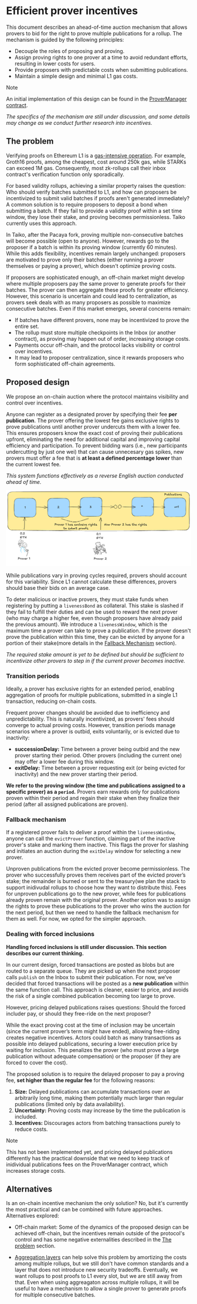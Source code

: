 # Efficient prover incentives

This document describes an ahead-of-time auction mechanism that allows provers to bid for the right to prove multiple publications for a rollup. The mechanism is guided by the following principles:

- Decouple the roles of proposing and proving.
- Assign proving rights to one prover at a time to avoid redundant efforts, resulting in lower costs for users.
- Provide proposers with predictable costs when submitting publications.
- Maintain a simple design and minimal L1 gas costs.

> [!NOTE]
> An initial implementation of this design can be found in the [ProverManager contract](../src/protocol/taiko_alethia/ProverManager.sol).

*The specifics of the mechanism are still under discussion, and some details may change as we conduct further research into incentives.*

## The problem

Verifying proofs on Ethereum L1 is a [gas-intensive operation](https://docs.alignedlayer.com/#why-are-we-building-aligned). For example, Groth16 proofs, among the cheapest, cost around 250k gas, while STARKs can exceed 1M gas. Consequently, most zk-rollups call their inbox contract's verification function only sporadically.

For based validity rollups, achieving a similar property raises the question: Who should verify batches submitted to L1, and how can proposers be incentivized to submit valid batches if proofs aren't generated immediately? A common solution is to require proposers to deposit a bond when submitting a batch. If they fail to provide a validity proof within a set time window, they lose their stake, and proving becomes permissionless. Taiko currently uses this approach.

In Taiko, after the Pacaya fork, proving multiple non-consecutive batches will become possible (open to anyone). However, rewards go to the proposer if a batch is within its proving window (currently 60 minutes). While this adds flexibility, incentives remain largely unchanged: proposers are motivated to prove only their batches (either running a prover themselves or paying a prover), which doesn't optimize proving costs.

If proposers are sophisticated enough, an off-chain market might develop where multiple proposers pay the same prover to generate proofs for their batches. The prover can then aggregate these proofs for greater efficiency. However, this scenario is uncertain and could lead to centralization, as provers seek deals with as many proposers as possible to maximize consecutive batches. Even if this market emerges, several concerns remain:

- If batches have different provers, none may be incentivized to prove the entire set.
- The rollup must store multiple checkpoints in the Inbox (or another contract), as proving may happen out of order, increasing storage costs.
- Payments occur off-chain, and the protocol lacks visibility or control over incentives.
- It may lead to proposer centralization, since it rewards proposers who form sophisticated off-chain agreements.

## Proposed design

We propose an on-chain auction where the protocol maintains visibility and control over incentives.

Anyone can register as a designated prover by specifying their fee **per publication**. The prover offering the lowest fee gains exclusive rights to prove publications until another prover undercuts them with a lower fee. This ensures proposers know the exact cost of proving their publications upfront, eliminating the need for additional capital and improving capital efficiency and participation.
To prevent bidding wars (i.e., new participants undercutting by just one wei) that can cause unnecesary gas spikes, new provers must offer a fee that is **at least a defined percentage lower** than the current lowest fee.

*This system functions effectively as a reverse English auction conducted ahead of time.*

![Prover auction](./images/prover-market.png)

While publications vary in proving cycles required, provers should account for this variability. Since L1 cannot calculate these differences, provers should base their bids on an average case.

To deter malicious or inactive provers, they must stake funds when registering by putting a `livenessBond` as collateral. This stake is slashed if they fail to fulfill their duties and can be used to reward the next prover (who may charge a higher fee, even though proposers have already paid the previous amount). We introduce a `livenessWindow`, which is the maximum time a prover can take to prove a publication. If the prover doesn't prove the publication within this time, they can be evicted by anyone for a portion of their stake(more details in the [Fallback Mechanism](#fallback-mechanism) section).

*The required stake amount is yet to be defined but should be sufficient to incentivize other provers to step in if the current prover becomes inactive.*

### Transition periods

Ideally, a prover has exclusive rights for an extended period, enabling aggregation of proofs for multiple publications, submitted in a single L1 transaction, reducing on-chain costs.

Frequent prover changes should be avoided due to inefficiency and unpredictability. This is naturally incentivized, as provers' fees should converge to actual proving costs. However, transition periods manage scenarios where a prover is outbid, exits voluntarily, or is evicted due to inactivity:

- **successionDelay:** Time between a prover being outbid and the new prover starting their period. Other provers (including the current one) may offer a lower fee during this window.
- **exitDelay:** Time between a prover requesting exit (or being evicted for inactivity) and the new prover starting their period.

**We refer to the proving window (the time and publications assigned to a specific prover) as a `period`.**
Provers earn rewards only for publications proven within their period and regain their stake when they finalize their period (after all assigned publications are proven).

### Fallback mechanism

If a registered prover fails to deliver a proof within the `livenessWindow`, anyone can call the `evictProver` function, claiming part of the inactive prover's stake and marking them inactive. This flags the prover for slashing and initiates an auction during the `exitDelay` window for selecting a new prover.

Unproven publications from the evicted prover become permissionless. The prover who successfully proves them receives part of the evicted prover’s stake; the remainder is burned or sent to the treasury(we plan the stack to support inidivudal rollups to choose how they want to distribute this). Fees for unproven publications go to the new prover, while fees for publications already proven remain with the original prover. Another option was to assign the rights to prove these publications to the prover who wins the auction for the next period, but then we need to handle the fallback mechanism for them as well. For now, we opted for the simpler approach.

### Dealing with forced inclusions

**Handling forced inclusions is still under discussion. This section describes our current thinking.**

In our current design, forced transactions are posted as blobs but are routed to a separate queue. They are picked up when the next proposer calls `publish` on the Inbox to submit their publication. For now, we’ve decided that forced transactions will be posted as a **new publication** within the same function call. This approach is cleaner, easier to price, and avoids the risk of a single combined publication becoming too large to prove.

However, pricing delayed publications raises questions: Should the forced includer pay, or should they free-ride on the next proposer?

While the exact proving cost at the time of inclusion may be uncertain (since the current prover’s term might have ended), allowing free-riding creates negative incentives. Actors could batch as many transactions as possible into delayed publications, securing a lower execution price by waiting for inclusion. This penalizes the prover (who must prove a large publication without adequate compensation) or the proposer (if they are forced to cover the cost).

The proposed solution is to require the delayed proposer to pay a proving fee, **set higher than the regular fee** for the following reasons:

1. **Size:** Delayed publications can accumulate transactions over an arbitrarily long time, making them potentially much larger than regular publications (limited only by data availability).
2. **Uncertainty:** Proving costs may increase by the time the publication is included.
3. **Incentives:** Discourages actors from batching transactions purely to reduce costs.

> [!NOTE]
> This has not been implemented yet, and pricing delayed publications differently has the practical downside that we need to keep track of inidividual publications fees on the ProverManager contract, which increases storage costs.

## Alternatives

Is an on-chain incentive mechanism the only solution? No, but it's currently the most practical and can be combined with future approaches. Alternatives explored:

- Off-chain market: Some of the dynamics of the proposed design can be achieved off-chain, but the incentives remain outside of the protocol's control and has some negative externalities described in the [The problem](#the-problem) section.

- [Aggregation layers](https://ethereum-magicians.org/t/a-simple-l2-security-and-finalization-roadmap/23309#p-56644-h-3-work-on-aggregation-layers-3) can help solve this problem by amortizing the costs among multiple rollups, but we still don't have common standards and a layer that does not introduce new security tradeoffs. Eventually, we want rollups to post proofs to L1 every slot, but we are still away from that. Even when using aggreagaton across multiple rollups, it will be useful to have a mechanism to allow a single prover to generate proofs for multiple consecutive batches.
